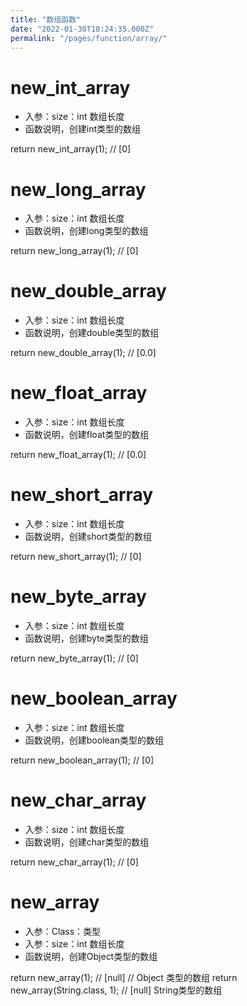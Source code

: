 ```yaml
---
title: "数组函数"
date: "2022-01-30T10:24:35.000Z"
permalink: "/pages/function/array/"
---
```

# new_int_array

 * 入参：size：int 数组长度
 * 函数说明，创建int类型的数组

return new_int_array(1); // [0]



# new_long_array

 * 入参：size：int 数组长度
 * 函数说明，创建long类型的数组

return new_long_array(1); // [0]



# new_double_array

 * 入参：size：int 数组长度
 * 函数说明，创建double类型的数组

return new_double_array(1); // [0.0]



# new_float_array

 * 入参：size：int 数组长度
 * 函数说明，创建float类型的数组

return new_float_array(1); // [0.0]



# new_short_array

 * 入参：size：int 数组长度
 * 函数说明，创建short类型的数组

return new_short_array(1); // [0]



# new_byte_array

 * 入参：size：int 数组长度
 * 函数说明，创建byte类型的数组

return new_byte_array(1); // [0]



# new_boolean_array

 * 入参：size：int 数组长度
 * 函数说明，创建boolean类型的数组

return new_boolean_array(1); // [0]



# new_char_array

 * 入参：size：int 数组长度
 * 函数说明，创建char类型的数组

return new_char_array(1); // [0]



# new_array

 * 入参：Class：类型
 * 入参：size：int 数组长度
 * 函数说明，创建Object类型的数组

return new_array(1); // [null]  // Object 类型的数组
return new_array(String.class, 1); // [null] String类型的数组

